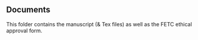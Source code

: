 ## Documents

This folder contains the manuscript (& Tex files) as well as the FETC ethical approval form.
